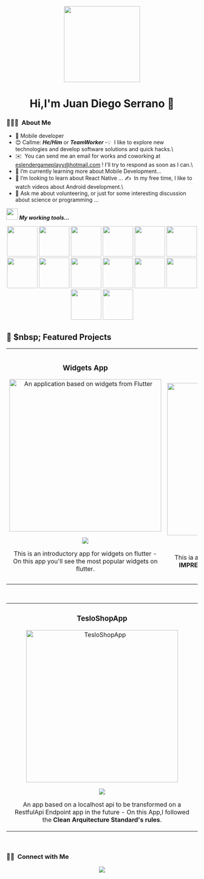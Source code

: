 <p align="center">
  <img src="https://i.imgur.com/2LvAOku.png" height="200"/>
</p>
<div align="center">
<h1 align="center">Hi,I'm <a>Juan Diego Serrano</a> 👋</h1>
</div>


### 👨🏻‍💻 &nbsp;About Me
- 📲 Mobile developer
- 😊 Callme: ***He/Him*** or ***TeamWorker*** 
-💡 &nbsp;I like to explore new technologies and develop software solutions and quick hacks.\
- ✉️ &nbsp;You can send me an email for works and coworking at eslendergameplayy@hotmail.com ! I'll try to respond as soon as I can.\
- 🌱 I’m currently learning more about Mobile Development...
- 👯 I’m looking to learn about React Native ...
✍️ &nbsp;In my free time, I like to watch videos about Android development.\
- 💬 Ask me about volunteering, or just for some interesting discussion about science or programming ...

<img src="https://media.giphy.com/media/iY8CRBdQXODJSCERIr/giphy.gif" width="30px">&nbsp;***My working tools...***

  <p align="center">
  <img src="https://i.imgur.com/fOWfF6a.jpeg" height="80"/>
  <img src="https://i.imgur.com/xsyGlHY.jpeg" height="80"/>
  <img src="https://i.imgur.com/9zZunkg.jpeg" height="80"/>
  <img src="https://i.imgur.com/UixVJlp.jpeg" height="80"/>
  <img src="https://i.imgur.com/Gvt1HNd.jpeg" height="80"/>
  <img src="https://i.imgur.com/PtHuBtb.jpeg" height="80"/>
  <img src="https://i.imgur.com/u7A1VQS.png" height="80"/>
  <img src="https://i.imgur.com/zujBA9C.jpeg" height="80"/>
  <img src="https://i.imgur.com/1vwiN9z.jpeg" height="80"/>
  <img src="https://i.imgur.com/r2FmeJy.jpeg" height="80"/>
  <img src="https://i.imgur.com/Guat55O.jpeg" height="80"/>
  <img src="https://i.imgur.com/mlG4Unj.jpeg" height="80"/>
  <img src="https://i.imgur.com/NOiLGLW.jpeg" height="80"/>
  <img src="https://i.imgur.com/twZs6Op.jpeg" height="80"/>    
</p>  

## 📑 $nbsp; Featured Projects

<table>
<tr>
<td width="50%">
<h3 align="center">Widgets App</h3>
<div align="center">
<a href="https://github.com/eslendergameplay/WidgetsApp" target="_blank"><img src="https://i.imgur.com/Jji0CIE.jpg" width="400" alt="An application based on widgets from Flutter"></a>
<p>
<a href="https://github.com/eslendergameplay/WidgetsApp" target="_blank">
<img src="https://img.shields.io/badge/CÓDIGO-ff9?style=for-the-badge&logo=github&logoColor=black">
</a>
</a>
</p>
<p>This is an introductory app for widgets on flutter</strong> - On this app you'll see the most popular widgets on flutter</strong>.</p>
</div>
                                                                                      
</td>

<td width="50%">
               <br>
<h3 align="center">CinemapediaApp</h3>
<div align="center">                                       
<a href="https://github.com/eslendergameplay/CinemapediaApp" target="_blank"><img src="https://i.imgur.com/7uCBigG.jpg" width="400" alt="CinemapediaApp"></a>
<br>
<p>
<a href="https://github.com/eslendergameplay/CinemapediaApp" target="_blank">
<img src="https://img.shields.io/badge/C%C3%93DIGO-80ffaa?style=for-the-badge&logo=github&logoColor=black">
</a>
</p>
</p>This ia a flutter app based on TheMovieDb's Api <strong>IMPRESCINDIBLES</strong> following the Clean Code Standards's principles.</p>
</div>                                                             
</table>                                                                                 
</div>
<br>
<table>
<tr>
<td width="50%">
<h3 align="center">TesloShopApp</h3>
<div align="center">
<a href="https://github.com/eslendergameplay/TesloShopApp" target="_blank"><img src="https://i.imgur.com/V48W0sU.jpg" width="400" alt="TesloShopApp"></a>
<p>
<a href="https://github.com/eslendergameplay/TesloShopApp" target="_blank">
<img src="https://img.shields.io/badge/CÓDIGO-ff9?style=for-the-badge&logo=github&logoColor=black">
</a>
</p>
<p>An app based on a localhost api to be transformed on a RestfulApi Endpoint app in the future</strong> - On this App,I followed the <strong>Clean Arquitecture Standard's rules</strong>.</p>
</div>
                                                                                      
</td> 
</table>                                                                                 
</div>
<br>

### 🤝🏻 &nbsp;Connect with Me


<p align="center">
<a href="https://www.linkedin.com/in/juan-diego-serrano-monsalve/"><img src="https://img.shields.io/badge/-My%20Linkedin-0077B5?style=flat&logo=Linkedin&logoColor=white"/></a>
</p>
